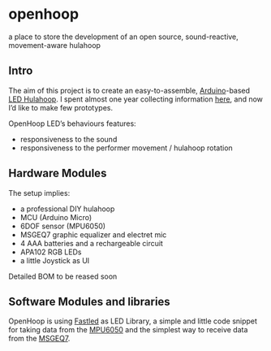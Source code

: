 # openhoop
a place to store the development of an open source, sound-reactive, movement-aware hulahoop

## Intro 

The aim of this project is to create an easy-to-assemble, [Arduino](https://www.arduino.cc/)-based [LED Hulahoop](https://en.wikipedia.org/wiki/Hooping#LED_hooping). I spent almost one year collecting information [here](https://www.tumblr.com/blog/openhoop), and now I’d like to make few prototypes. 

OpenHoop LED’s behaviours features:

* responsiveness to the sound 
* responsiveness to the performer movement / hulahoop rotation 

## Hardware Modules

The setup implies:

* a professional DIY hulahoop 
* MCU (Arduino Micro) 
* 6DOF sensor (MPU6050) 
* MSGEQ7 graphic equalizer and electret mic 
* 4 AAA batteries and a rechargeable circuit 
* APA102 RGB LEDs 
* a little Joystick as UI 

Detailed BOM to be reased soon

## Software Modules and libraries

OpenHoop is using [Fastled](http://fastled.io/) as LED Library, a simple and little code snippet for taking data from the [MPU6050](http://playground.arduino.cc/Main/MPU-6050) and the simplest way to receive data from the [MSGEQ7](https://www.sparkfun.com/products/10468).

